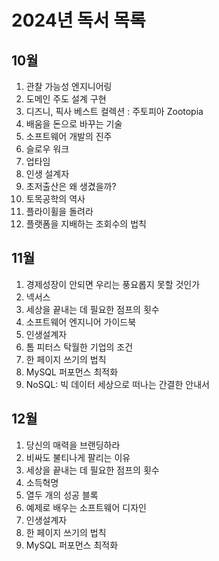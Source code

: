 # 2024년 독서 목록

## 10월

1. 관찰 가능성 엔지니어링
1. 도메인 주도 설계 구현
1. 디즈니, 픽사 베스트 컬렉션 : 주토피아 Zootopia
1. 배움을 돈으로 바꾸는 기술
1. 소프트웨어 개발의 진주
1. 슬로우 워크
1. 업타임
1. 인생 설계자
1. 초저출산은 왜 생겼을까?
1. 토목공학의 역사
1. 플라이휠을 돌려라
1. 플랫폼을 지배하는 조회수의 법칙

## 11월

1. 경제성장이 안되면 우리는 풍요롭지 못할 것인가
1. 넥서스
1. 세상을 끝내는 데 필요한 점프의 횟수
1. 소프트웨어 엔지니어 가이드북
1. 인생설계자
1. 톰 피터스 탁월한 기업의 조건
1. 한 페이지 쓰기의 법칙
1. MySQL 퍼포먼스 최적화
1. NoSQL: 빅 데이터 세상으로 떠나는 간결한 안내서

## 12월

1. 당신의 매력을 브랜딩하라
1. 비싸도 불티나게 팔리는 이유
1. 세상을 끝내는 데 필요한 점프의 횟수
1. 소득혁명
1. 열두 개의 성공 블록
1. 예제로 배우는 소프트웨어 디자인
1. 인생설계자
1. 한 페이지 쓰기의 법칙
1. MySQL 퍼포먼스 최적화
